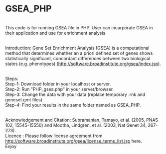 # GSEA_PHP

</br>This code is for running GSEA file in PHP. User can incarporate GSEA in their application and use for enrichment analysis.

</br>Introduction: Gene Set Enrichment Analysis (GSEA) is a computational method that determines whether an a priori defined set of genes shows statistically  significant, concordant differences between two biological states  (e.g. phenotypes) (http://software.broadinstitute.org/gsea/index.jsp). 

</br> Steps:
</br>Step-1: Download folder in your localhost or server.
</br>Step-2: Run "PHP_gsea.php" in your server/browser.
</br>Step-3: Change the data with your data (replace temporary .rnk and geneset.gmt files)
</br>Step-4: Find your results in the same folder named as GSEA_PHP.

</br>Acknowledgement and Citation: Subramanian, Tamayo, et al. (2005, PNAS 102, 15545-15550) and Mootha, Lindgren, et al. (2003, Nat Genet 34, 267-273).
</br>Licence : Please follow license agreement from http://software.broadinstitute.org/gsea/license_terms_list.jsp here.
</br>Enjoy
